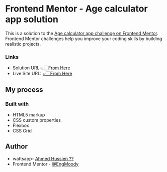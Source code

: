 # Frontend Mentor - Age calculator app solution

This is a solution to the [Age calculator app challenge on Frontend Mentor](https://www.frontendmentor.io/challenges/age-calculator-app-dF9DFFpj-Q). Frontend Mentor challenges help you improve your coding skills by building realistic projects.

### Links

- Solution URL:[👉🏻From Here](https://github.com/EngMoody/Frontend-Mentor-Age-calculator-app-)
- Live Site URL: [👉🏻From Here]( https://engmoody.github.io/Frontend-Mentor-Age-calculator-app-/)
## My process

### Built with

- HTML5 markup
- CSS custom properties
- Flexbox
- CSS Grid

## Author

- wattsapp- [Ahmed Hussien ??](http://wa.me/+0201098909476)
- Frontend Mentor - [@EngMoody ](https://www.frontendmentor.io/profile/EngMoody)
